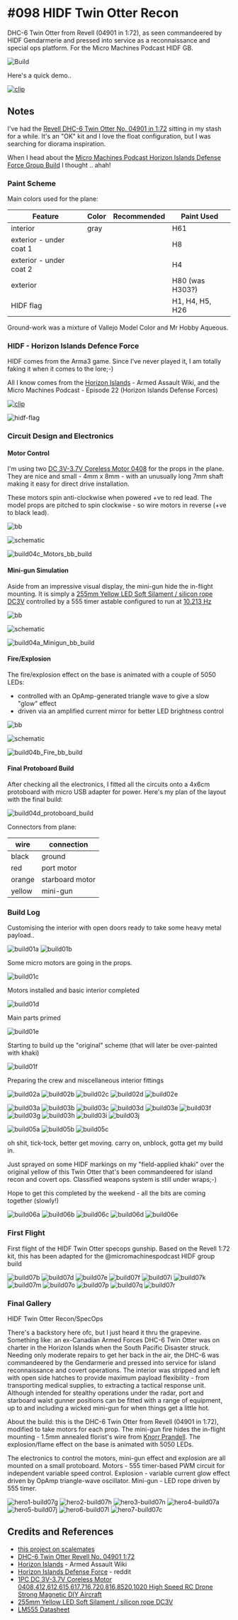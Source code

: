 # #098 HIDF Twin Otter Recon

DHC-6 Twin Otter from Revell (04901 in 1:72), as seen commandeered by HIDF Gendarmerie and pressed into service as a reconnaissance and special ops platform.
For the Micro Machines Podcast HIDF GB.

![Build](./assets/TwinOtter_build.jpg?raw=true)

Here's a quick demo..

[![clip](https://img.youtube.com/vi/hquGInDrmBc/0.jpg)](https://www.youtube.com/watch?v=hquGInDrmBc)

## Notes

I've had the [Revell DHC-6 Twin Otter No. 04901 in 1:72](https://www.scalemates.com/kits/revell-04901-dhc-6-twin-otter--607525)
sitting in my stash for a while.
 It's an "OK" kit and I love the float configuration, but I was searching for diorama inspiration.

When I head about the
[Micro Machines Podcast Horizon Islands Defense Force Group Build](https://www.youtube.com/watch?v=Dcp4T_c6mHw)
I thought .. ahah!

### Paint Scheme

Main colors used for the plane:

| Feature                  | Color                | Recommended | Paint Used |
|--------------------------|----------------------|-------------|------------|
| interior                 | gray                 |             | H61        |
| exterior - under coat  1 |                      |             | H8         |
| exterior - under coat  2 |                      |             | H4         |
| exterior                 |                      |             | H80 (was H303?) |
| HIDF flag                |                      |             | H1, H4, H5, H26 |

Ground-work was a mixture of Vallejo Model Color and Mr Hobby Aqueous.

### HIDF - Horizon Islands Defence Force

HIDF comes from the Arma3 game. Since I've never played it, I am totally faking it when it comes to the lore;-)

All I know comes from the
[Horizon Islands](https://armedassault.fandom.com/wiki/Horizon_Islands) - Armed Assault Wiki,
and the Micro Machines Podcast - Episode 22 (Horizon Islands Defense Forces)

[![clip](https://img.youtube.com/vi/Dcp4T_c6mHw/0.jpg)](https://www.youtube.com/watch?v=Dcp4T_c6mHw)

![hidf-flag](./assets/hidf-flag.jpg?raw=true)

### Circuit Design and Electronics

#### Motor Control

I'm using two [DC 3V-3.7V Coreless Motor 0408](https://www.aliexpress.com/item/4001279573187.html) for the props in the plane.
They are nice and small - 4mm x 8mm  - with an unusually long 7mm shaft making it easy for direct drive installation.

These motors spin anti-clockwise when powered +ve to red lead.
The model props are pitched to spin clockwise - so wire motors in reverse (+ve to black lead).

![bb](./assets/Motors_bb.jpg?raw=true)

![schematic](./assets/Motors_schematic.jpg?raw=true)

![build04c_Motors_bb_build](./assets/build04c_Motors_bb_build.jpg?raw=true)

#### Mini-gun Simulation

Aside from an impressive visual display, the mini-gun hide the in-flight mounting. It is simply a
[255mm Yellow LED Soft Silament / silicon rope DC3V](https://www.aliexpress.com/item/1005005242048043.html)
controlled by a 555 timer astable configured to run at
[10.213 Hz](https://visual555.tardate.com/?mode=astable&r1=10&r2=10&c=4.7)

![bb](./assets/MiniGun_bb.jpg?raw=true)

![schematic](./assets/MiniGun_schematic.jpg?raw=true)

![build04a_Minigun_bb_build](./assets/build04a_Minigun_bb_build.jpg?raw=true)

#### Fire/Explosion

The fire/explosion effect on the base is animated with a couple of 5050 LEDs:

* controlled with an OpAmp-generated triangle wave to give a slow "glow" effect
* driven via an amplified current mirror for better LED brightness control

![bb](./assets/Fire_bb.jpg?raw=true)

![schematic](./assets/Fire_schematic.jpg?raw=true)

![build04b_Fire_bb_build](./assets/build04b_Fire_bb_build.jpg?raw=true)

#### Final Protoboard Build

After checking all the electronics, I fitted all the circuits onto a 4x6cm protoboard with micro USB adapter for power.
Here's my plan of the layout with the final build:

![build04d_protoboard_build](./assets/build04d_protoboard_build.jpg?raw=true)

Connectors from plane:

| wire    | connection      |
|---------|-----------------|
| black   | ground          |
| red     | port motor      |
| orange  | starboard motor |
| yellow  | mini-gun        |

### Build Log

Customising the interior with open doors ready to take some heavy metal payload..

![build01a](./assets/build01a.jpg?raw-true)
![build01b](./assets/build01b.jpg?raw-true)

Some micro motors are going in the props.

![build01c](./assets/build01c.jpg?raw-true)

Motors installed and basic interior completed

![build01d](./assets/build01d.jpg?raw-true)

Main parts primed

![build01e](./assets/build01e.jpg?raw-true)

Starting to build up the "original" scheme (that will later be over-painted with khaki)

![build01f](./assets/build01f.jpg?raw-true)

Preparing the crew and miscellaneous interior fittings

![build02a](./assets/build02a.jpg?raw-true)
![build02b](./assets/build02b.jpg?raw-true)
![build02c](./assets/build02c.jpg?raw-true)
![build02d](./assets/build02d.jpg?raw-true)
![build02e](./assets/build02e.jpg?raw-true)

![build03a](./assets/build03a.jpg?raw-true)
![build03b](./assets/build03b.jpg?raw-true)
![build03c](./assets/build03c.jpg?raw-true)
![build03d](./assets/build03d.jpg?raw-true)
![build03e](./assets/build03e.jpg?raw-true)
![build03f](./assets/build03f.jpg?raw-true)
![build03g](./assets/build03g.jpg?raw-true)
![build03h](./assets/build03h.jpg?raw-true)
![build03i](./assets/build03i.jpg?raw-true)
![build03j](./assets/build03j.jpg?raw-true)

![build05a](./assets/build05a.jpg?raw-true)
![build05b](./assets/build05b.jpg?raw-true)
![build05c](./assets/build05c.jpg?raw-true)

oh shit, tick-tock,
better get moving.
carry on, unblock,
gotta get my build in.

Just sprayed on some HIDF markings on my "field-applied khaki" over the original yellow of this Twin Otter that's been commandeered for island recon and covert ops.
Classified weapons system is still under wraps;-)

Hope to get this completed by the weekend - all the bits are coming together (slowly!)

![build06a](./assets/build06a.jpg?raw-true)
![build06b](./assets/build06b.jpg?raw-true)
![build06c](./assets/build06c.jpg?raw-true)
![build06d](./assets/build06d.jpg?raw-true)
![build06e](./assets/build06e.jpg?raw-true)

### First Flight

First flight of the HIDF Twin Otter specops gunship. Based on the Revell 1:72 kit, this has been adapted for the @micromachinespodcast HIDF group build

![build07b](./assets/build07b.jpg?raw-true)
![build07d](./assets/build07d.jpg?raw-true)
![build07e](./assets/build07e.jpg?raw-true)
![build07f](./assets/build07f.jpg?raw-true)
![build07i](./assets/build07i.jpg?raw-true)
![build07k](./assets/build07k.jpg?raw-true)
![build07m](./assets/build07m.jpg?raw-true)
![build07o](./assets/build07o.jpg?raw-true)
![build07p](./assets/build07p.jpg?raw-true)
![build07q](./assets/build07q.jpg?raw-true)
![build07r](./assets/build07r.jpg?raw-true)

### Final Gallery

HIDF Twin Otter Recon/SpecOps

There's a backstory here ofc, but I just heard it thru the grapevine. Something like:
an ex-Canadian Armed Forces DHC-6 Twin Otter was on charter in the Horizon Islands when the South Pacific Disaster struck.
Needing only moderate repairs to get her back in the air, the DHC-6 was commandeered by the Gendarmerie and pressed into service
for island reconnaissance and covert operations. The interior was stripped and left with open side hatches to provide maximum payload flexibility - from transporting medical supplies, to extracting a tactical response unit. Although intended for stealthy operations under the radar, port and starboard waist gunner positions
can be fitted with a range of equipment, up to and including a wicked mini-gun for when things get a little hot.

About the build: this is the DHC-6 Twin Otter from Revell (04901 in 1:72), modified to take motors for each prop.
The mini-gun fire hides the in-flight mounting - 1.5mm annealed florist's wire from [Knorr Prandell](https://www.knorrprandell.com).
The explosion/flame effect on the base is animated with 5050 LEDs.

The electronics to control the motors, mini-gun effect and explosion are all mounted on a small protoboard.
Motors - 555 timer-based PWM circuit for independent variable speed control.
Explosion - variable current glow effect driven by OpAmp triangle-wave oscillator.
Mini-gun - LED rope driven by 555 timer.

![hero1-build07g](./assets/hero1-build07g.jpg?raw=true)
![hero2-build07h](./assets/hero2-build07h.jpg?raw=true)
![hero3-build07n](./assets/hero3-build07n.jpg?raw=true)
![hero4-build07a](./assets/hero4-build07a.jpg?raw=true)
![hero5-build07j](./assets/hero5-build07j.jpg?raw=true)
![hero6-build07l](./assets/hero6-build07l.jpg?raw=true)
![hero7-build07c](./assets/hero7-build07c.jpg?raw=true)

## Credits and References

* [this project on scalemates](https://www.scalemates.com/profiles/mate.php?id=74137&p=projects&project=152241)
* [DHC-6 Twin Otter Revell No. 04901 1:72](https://www.scalemates.com/kits/revell-04901-dhc-6-twin-otter--607525)
* [Horizon Islands](https://armedassault.fandom.com/wiki/Horizon_Islands) - Armed Assault Wiki
* [Horizon Islands Defense Force](https://www.reddit.com/r/arma/comments/zpuc88/horizon_islands_defense_force/) - reddit
* [1PC DC 3V-3.7V Coreless Motor 0408,412,612,615,617.716,720,816,8520,1020 High Speed RC Drone Strong Magnetic DIY Aircraft](https://www.aliexpress.com/item/4001279573187.html)
* [255mm Yellow LED Soft Silament / silicon rope DC3V](https://www.aliexpress.com/item/1005005242048043.html)
* [LM555 Datasheet](https://www.futurlec.com/Linear/LM555CN.shtml)
